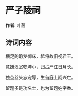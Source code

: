 # 严子陵祠

**作者**: 叶茵

## 诗词内容

横足齁齁梦御床，祗将故旧视君王。

意嫌汉室乾坤小，归占严江日月长。

独茧丝头忘宠辱，生刍庭上阅兴亡。

留题多是功名士，也为留题姓字香。

